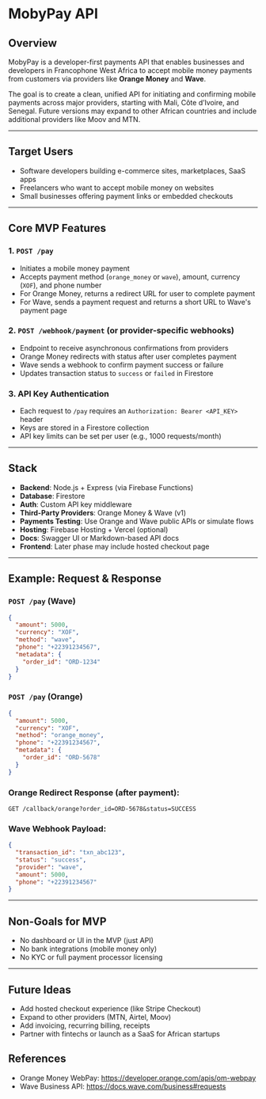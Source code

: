 # MobyPay API

## Overview
MobyPay is a developer-first payments API that enables businesses and developers in Francophone West Africa to accept mobile money payments from customers via providers like **Orange Money** and **Wave**.

The goal is to create a clean, unified API for initiating and confirming mobile payments across major providers, starting with Mali, Côte d’Ivoire, and Senegal. Future versions may expand to other African countries and include additional providers like Moov and MTN.

---

## Target Users
- Software developers building e-commerce sites, marketplaces, SaaS apps
- Freelancers who want to accept mobile money on websites
- Small businesses offering payment links or embedded checkouts

---

## Core MVP Features

### 1. `POST /pay`
- Initiates a mobile money payment
- Accepts payment method (`orange_money` or `wave`), amount, currency (`XOF`), and phone number
- For Orange Money, returns a redirect URL for user to complete payment
- For Wave, sends a payment request and returns a short URL to Wave's payment page

### 2. `POST /webhook/payment` (or provider-specific webhooks)
- Endpoint to receive asynchronous confirmations from providers
- Orange Money redirects with status after user completes payment
- Wave sends a webhook to confirm payment success or failure
- Updates transaction status to `success` or `failed` in Firestore

### 3. API Key Authentication
- Each request to `/pay` requires an `Authorization: Bearer <API_KEY>` header
- Keys are stored in a Firestore collection
- API key limits can be set per user (e.g., 1000 requests/month)

---

## Stack

- **Backend**: Node.js + Express (via Firebase Functions)
- **Database**: Firestore
- **Auth**: Custom API key middleware
- **Third-Party Providers**: Orange Money & Wave (v1)
- **Payments Testing**: Use Orange and Wave public APIs or simulate flows
- **Hosting**: Firebase Hosting + Vercel (optional)
- **Docs**: Swagger UI or Markdown-based API docs
- **Frontend**: Later phase may include hosted checkout page

---

## Example: Request & Response

### `POST /pay` (Wave)
```json
{
  "amount": 5000,
  "currency": "XOF",
  "method": "wave",
  "phone": "+22391234567",
  "metadata": {
    "order_id": "ORD-1234"
  }
}
```

### `POST /pay` (Orange)
```json
{
  "amount": 5000,
  "currency": "XOF",
  "method": "orange_money",
  "phone": "+22391234567",
  "metadata": {
    "order_id": "ORD-5678"
  }
}
```

### Orange Redirect Response (after payment):
```
GET /callback/orange?order_id=ORD-5678&status=SUCCESS
```

### Wave Webhook Payload:
```json
{
  "transaction_id": "txn_abc123",
  "status": "success",
  "provider": "wave",
  "amount": 5000,
  "phone": "+22391234567"
}
```

---

## Non-Goals for MVP
- No dashboard or UI in the MVP (just API)
- No bank integrations (mobile money only)
- No KYC or full payment processor licensing

---

## Future Ideas
- Add hosted checkout experience (like Stripe Checkout)
- Expand to other providers (MTN, Airtel, Moov)
- Add invoicing, recurring billing, receipts
- Partner with fintechs or launch as a SaaS for African startups

## References
- Orange Money WebPay: https://developer.orange.com/apis/om-webpay
- Wave Business API: https://docs.wave.com/business#requests